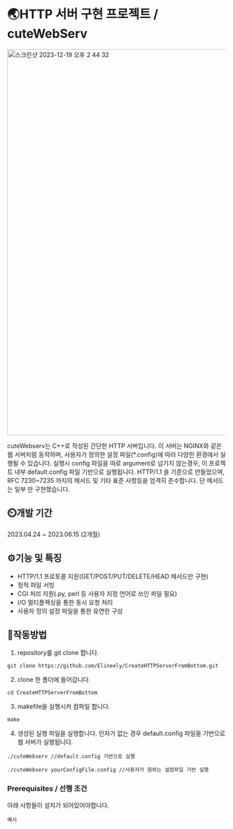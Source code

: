 # 🌏HTTP 서버 구현 프로젝트 / cuteWebServ
<img width="890" alt="스크린샷 2023-12-19 오후 2 44 32" src="https://github.com/Elineely/CreateWebServerFromBottom/assets/80635378/b326d590-1ef0-4542-9ddf-568ff64bb23d">

cuteWebserv는 C++로 작성된 간단한 HTTP 서버입니다. 이 서버는 NGINX와 같은 웹 서버처럼 동작하며, 
사용자가 정의한 설정 파일(*.config)에 따라 다양한 환경에서 실행될 수 있습니다. 실행시 config 파일을 따로 argument로 넘기지 않는경우, 이 프로젝트 내부 default.config 파일 기반으로 실행됩니다.
HTTP/1.1 을 기준으로 만들었으며, RFC 7230~7235 까지의 메서드 및 기타 표준 사항등을 엄격히 준수합니다. 단 메서드는 일부 만 구현했습니다.

## ⏲️개발 기간
2023.04.24 ~ 2023.06.15 (2개월)

## ⚙️기능 및 특징
- HTTP/1.1 프로토콜 지원(GET/POST/PUT/DELETE/HEAD 메서드만 구현)
- 정적 파일 서빙
- CGI 처리 지원(.py, perl 등 사용자 지정 언어로 쓰인 파일 필요)
- I/O 멀티플렉싱을 통한 동시 요청 처리
- 사용자 정의 설정 파일을 통한 유연한 구성

## 🦿작동방법
1. repository를 git clone 합니다.
```
git clone https://github.com/Elineely/CreateHTTPServerFromBottom.git
```
2. clone 한 폴더에 들어갑니다.
```
cd CreateHTTPServerFromBottom
```
3. makefile을 실행시켜 컴파일 합니다.
```
make
```
4. 생성된 실행 파일을 실행합니다. 인자가 없는 경우 default.config 파일을 기반으로 웹 서버가 실행됩니다.
```
./cuteWebserv //default.config 기반으로 실행
```
```
./cuteWebserv yourConfigFile.config //사용자가 원하는 설정파일 기반 실행
```

### Prerequisites / 선행 조건

아래 사항들이 설치가 되어있어야합니다.

```
예시
```
